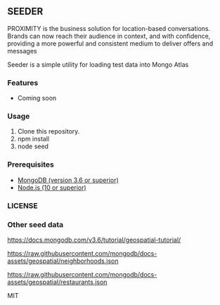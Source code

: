 ## SEEDER

PROXIMITY is the business solution for location-based conversations. Brands can now reach their audience in context, and with confidence, providing a more powerful and consistent medium to deliver offers and messages

Seeder is a simple utility for loading test data into Mongo Atlas

### Features

* Coming soon

### Usage

1. Clone this repository.
2. npm install
3. node seed

### Prerequisites

- [MongoDB (version 3.6 or superior)](https://www.mongodb.com/download-center#community)
- [Node.js (10 or superior)](https://nodejs.org/en/download/)

### LICENSE

### Other seed data
https://docs.mongodb.com/v3.6/tutorial/geospatial-tutorial/

https://raw.githubusercontent.com/mongodb/docs-assets/geospatial/neighborhoods.json

https://raw.githubusercontent.com/mongodb/docs-assets/geospatial/restaurants.json



MIT
